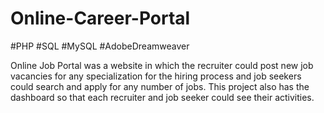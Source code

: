 # Online-Career-Portal
#PHP #SQL #MySQL #AdobeDreamweaver

Online Job Portal was a website in which the recruiter could post new job vacancies for any specialization for the hiring process and job seekers could search and apply for any number of jobs. This project also has the dashboard so that each recruiter and job seeker could see their activities. 
